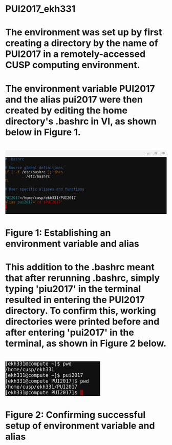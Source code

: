 # PUI2017_ekh331

# The environment was set up by first creating a directory by the name of PUI2017 in a remotely-accessed CUSP computing environment.
#
# The environment variable PUI2017 and the alias pui2017 were then created by editing the home directory's .bashrc in VI, as shown below in Figure 1.
#
![Alt text](Hw1_2_bashrc.png)
# Figure 1: Establishing an environment variable and alias
#
# This addition to the .bashrc meant that after rerunning .bashrc, simply typing 'piu2017' in the terminal resulted  in entering the PUI2017 directory. To confirm this, working directories were printed before and after entering 'pui2017' in the terminal, as shown in Figure 2 below.
#
![Alt_text](Hw1_2_pui2017terminal.png)
# Figure 2: Confirming successful setup of environment variable and alias
#

